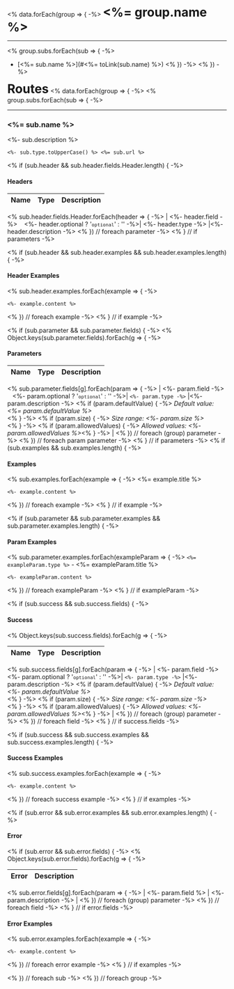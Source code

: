 <a name="top"></a>
<% data.forEach(group => { -%>
<span style="font-size:2em;">**<%= group.name %>**</span>
___

<% group.subs.forEach(sub => { -%>
- [<%= sub.name %>](#<%= toLink(sub.name) %>)
<% }) -%>
<% }) -%>

<span style="font-size:2em;">**Routes**</span>
<% data.forEach(group => { -%>
<% group.subs.forEach(sub => { -%>
___
### <a name='<%= toLink(sub.name) %>'></a> <%= sub.name %>

<%- sub.description %>

```
<%- sub.type.toUpperCase() %> <%= sub.url %>
```
<% if (sub.header && sub.header.fields.Header.length) { -%>

#### Headers
| Name    | Type      | Description                          |
|---------|-----------|--------------------------------------|
<% sub.header.fields.Header.forEach(header => { -%>
| <%- header.field -%> &nbsp;&nbsp; <%- header.optional ? '<span style="font-size:0.9em;">``optional``</span>' : '' -%>| <%- header.type -%> |<%- header.description -%>
<% }) // foreach parameter -%>
<% } // if parameters -%>

<% if (sub.header && sub.header.examples && sub.header.examples.length) { -%>

#### Header Examples
<% sub.header.examples.forEach(example => { -%>
```
<%- example.content %>
```
<% }) // foreach example -%>
<% } // if example -%>

<% if (sub.parameter && sub.parameter.fields) { -%>
<% Object.keys(sub.parameter.fields).forEach(g => { -%>

#### Parameters
| Name     | Type       | Description                           |
|:---------|:-----------|:--------------------------------------|
<% sub.parameter.fields[g].forEach(param => { -%>
| <%- param.field -%> &nbsp;&nbsp; <%- param.optional ? '<span style="font-size:0.9em;">``optional``</span>' : '' -%>| `<%- param.type -%>` |<%- param.description -%>
<% if (param.defaultValue) { -%>
_Default value: <%= param.defaultValue %>_<br><% } -%>
<% if (param.size) { -%>
_Size range: <%- param.size %>_<br><% } -%>
<% if (param.allowedValues) { -%>
_Allowed values: <%- param.allowedValues %>_<% } -%> |
<% }) // foreach (group) parameter -%>
<% }) // foreach param parameter -%>
<% } // if parameters -%>
<% if (sub.examples && sub.examples.length) { -%>

#### Examples
<% sub.examples.forEach(example => { -%>
<%= example.title %>

```
<%- example.content %>
```
<% }) // foreach example -%>
<% } // if example -%>

<% if (sub.parameter && sub.parameter.examples && sub.parameter.examples.length) { -%>

#### Param Examples
<% sub.parameter.examples.forEach(exampleParam => { -%>
`<%= exampleParam.type %>` - <%= exampleParam.title %>

```<%= exampleParam.type %>
<%- exampleParam.content %>
```
<% }) // foreach exampleParam -%>
<% } // if exampleParam -%>

<% if (sub.success && sub.success.fields) { -%>

#### Success

<% Object.keys(sub.success.fields).forEach(g => { -%>

| Name     | Type       | Description                           |
|:---------|:-----------|:--------------------------------------|
<% sub.success.fields[g].forEach(param => { -%>
| <%- param.field -%> &nbsp;&nbsp; <%- param.optional ? '<span style="font-size:0.9em;">``optional``</span>' : '' -%>| `<%- param.type -%>` |<%- param.description -%>
<% if (param.defaultValue) { -%>
_Default value: <%- param.defaultValue %>_<br><% } -%>
<% if (param.size) { -%>
_Size range: <%- param.size -%>_<br><% } -%>
<% if (param.allowedValues) { -%>
_Allowed values: <%- param.allowedValues %>_<% } -%> |
<% }) // foreach (group) parameter -%>
<% }) // foreach field -%>
<% } // if success.fields -%>

<% if (sub.success && sub.success.examples && sub.success.examples.length) { -%>

#### Success Examples
<% sub.success.examples.forEach(example => { -%>

```
<%- example.content %>
```
<% }) // foreach success example -%>
<% } // if examples -%>

<% if (sub.error && sub.error.examples && sub.error.examples.length) { -%>

#### Error

<% if (sub.error && sub.error.fields) { -%>
<% Object.keys(sub.error.fields).forEach(g => { -%>

| Error    | Description                           |
|:---------|:--------------------------------------|
<% sub.error.fields[g].forEach(param => { -%>
| <%- param.field %> | <%- param.description -%> |
<% }) // foreach (group) parameter -%>
<% }) // foreach field -%>
<% } // if error.fields -%>

#### Error Examples
<% sub.error.examples.forEach(example => { -%>

```
<%- example.content %>
```
<% }) // foreach error example -%>
<% } // if examples -%>

<% }) // foreach sub  -%>
<% }) // foreach group -%>
